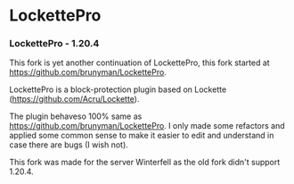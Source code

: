 # LockettePro
### LockettePro - 1.20.4

This fork is yet another continuation of LockettePro, this fork started at https://github.com/brunyman/LockettePro.

LockettePro is a block-protection plugin based on Lockette (https://github.com/Acru/Lockette).

The plugin behaveso 100% same as https://github.com/brunyman/LockettePro. I only made some refactors and applied some common sense to make it easier to edit and understand in case there are bugs (I wish not).

This fork was made for the server Winterfell as the old fork didn't support 1.20.4.
